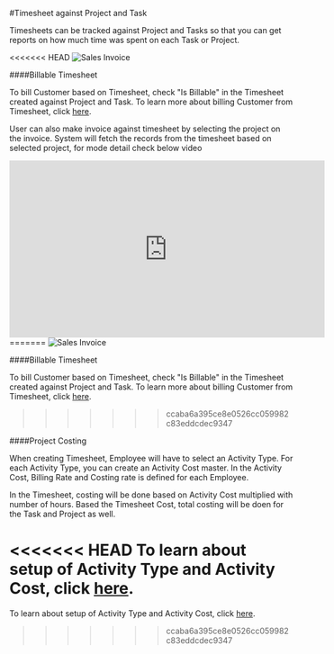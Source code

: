 #Timesheet against Project and Task

Timesheets can be tracked against Project and Tasks so that you can get reports on how much time was spent on each Task or Project.

<<<<<<< HEAD
<img class="screenshot" alt="Sales Invoice" src="/docs/assets/img/project/timesheet/timesheet-project.gif">

####Billable Timesheet

To bill Customer based on Timesheet, check "Is Billable" in the Timesheet created against Project and Task. To learn more about billing Customer from Timesheet, click [here](/docs/user/manual/en/projects/timesheet/sales-invoice-from-timesheet.html).

User can also make invoice against timesheet by selecting the project on the invoice. System will fetch the records from the timesheet based on selected project, for mode detail check below video
<iframe width="560" height="315" src="https://www.youtube.com/embed/hVAjtOFFhDI" frameborder="0" allowfullscreen></iframe>
=======
<img class="screenshot" alt="Sales Invoice" src="{{docs_base_url}}/assets/img/project/timesheet/timesheet-project.gif">

####Billable Timesheet

To bill Customer based on Timesheet, check "Is Billable" in the Timesheet created against Project and Task. To learn more about billing Customer from Timesheet, click [here]({{docs_base_url}}/user/manual/en/projects/timesheet/sales-invoice-from-timesheet.html).
>>>>>>> ccaba6a395ce8e0526cc059982c83eddcdec9347

####Project Costing

When creating Timesheet, Employee will have to select an Activity Type. For each Activity Type, you can create an Activity Cost master. In the Activity Cost, Billing Rate and Costing rate is defined for each Employee. 

In the Timesheet, costing will be done based on Activity Cost multiplied with number of hours. Based the Timesheet Cost, total costing will be doen for the Task and Project as well.

<<<<<<< HEAD
To learn about setup of Activity Type and Activity Cost, click [here](/docs/user/manual/en/projects/articles/project-costing).
=======
To learn about setup of Activity Type and Activity Cost, click [here]({{docs_base_url}}/user/manual/en/projects/articles/project-costing).
>>>>>>> ccaba6a395ce8e0526cc059982c83eddcdec9347
